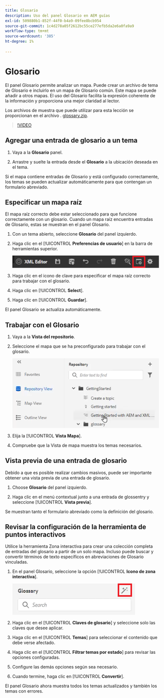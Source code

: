 ```yaml
---
title: Glosario
description: Uso del panel Glosario en AEM guías
exl-id: 509880b1-852f-44f0-b4a9-09fee8bcb954
source-git-commit: 1c4d278a05f2612bc55ce277efb5da2e6a0fa9a9
workflow-type: tm+mt
source-wordcount: '385'
ht-degree: 1%

---
```


# Glosario

El panel Glosario permite analizar un mapa. Puede crear un archivo de tema de Glosario e incluirlo en un mapa de Glosario común. Este mapa se puede añadir a otros mapas. El uso del Glosario facilita la expresión coherente de la información y proporciona una mejor claridad al lector.

Los archivos de muestra que puede utilizar para esta lección se proporcionan en el archivo . [glossary.zip](assets/glossary.zip).

>[!VIDEO](https://video.tv.adobe.com/v/342765?quality=12&learn=on)

## Agregar una entrada de glosario a un tema

1. Vaya a la **Glosario** panel.

2. Arrastre y suelte la entrada desde el **Glosario** a la ubicación deseada en el tema.

Si el mapa contiene entradas de Glosario y está configurado correctamente, los temas se pueden actualizar automáticamente para que contengan un formulario abreviado.

## Especificar un mapa raíz

El mapa raíz correcto debe estar seleccionado para que funcione correctamente con un glosario. Cuando un mapa raíz encuentra entradas de Glosario, estas se muestran en el panel Glosario.

1. Con un tema abierto, seleccione **Glosario** del panel izquierdo.

2. Haga clic en el [!UICONTROL **Preferencias de usuario**] en la barra de herramientas superior.

   ![Icono de preferencias de usuario](images/reuse/user-prefs-icon.png)

3. Haga clic en el icono de clave para especificar el mapa raíz correcto para trabajar con el glosario.

4. Haga clic en [!UICONTROL **Select**].

5. Haga clic en [!UICONTROL **Guardar**].

El panel Glosario se actualiza automáticamente.

## Trabajar con el Glosario

1. Vaya a la **Vista del repositorio**.

2. Seleccione el mapa que se ha preconfigurado para trabajar con el glosario.

   ![Icono de mapa de preconfiguración](images/lesson-10/preconfig-map.png)

3. Elija la [!UICONTROL **Vista Mapa**].

4. Compruebe que la Vista de mapa muestra los temas necesarios.

## Vista previa de una entrada de glosario

Debido a que es posible realizar cambios masivos, puede ser importante obtener una vista previa de una entrada de glosario.

1. Choose **Glosario** del panel izquierdo.

2. Haga clic en el menú contextual junto a una entrada de glossentry y seleccione [!UICONTROL **Vista previa**].

Se muestran tanto el formulario abreviado como la definición del glosario.

## Revisar la configuración de la herramienta de puntos interactivos

Utilice la herramienta Zona interactiva para crear una colección completa de entradas del glosario a partir de un solo mapa. Incluso puede buscar y convertir términos de texto específicos en abreviaciones de Glosario vinculadas.

1. En el panel Glosario, seleccione la opción [!UICONTROL **Icono de zona interactiva**].

   ![Icono de zona interactiva](images/lesson-10/hotspot-icon.png)

2. Haga clic en el [!UICONTROL **Claves de glosario**] y seleccione solo las claves que desee aplicar.

3. Haga clic en el [!UICONTROL **Temas**] para seleccionar el contenido que debe verse afectado.

4. Haga clic en el [!UICONTROL **Filtrar temas por estado**] para revisar las opciones configuradas.

5. Configure las demás opciones según sea necesario.

6. Cuando termine, haga clic en [!UICONTROL **Convertir**].

El panel Glosario ahora muestra todos los temas actualizados y también los temas con errores.
